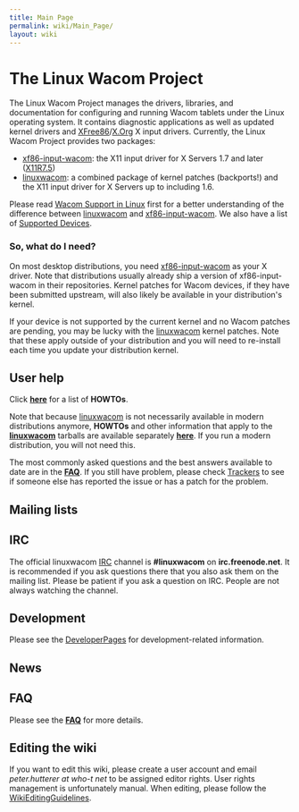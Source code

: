 ```yaml
---
title: Main Page
permalink: wiki/Main_Page/
layout: wiki
---
```


The Linux Wacom Project
=======================

The Linux Wacom Project manages the drivers, libraries, and
documentation for configuring and running Wacom tablets under the Linux
operating system. It contains diagnostic applications as well as updated
kernel drivers and
[XFree86](http://www.xfree86.org)/[X.Org](http://www.x.org) X input
drivers. Currently, the Linux Wacom Project provides two packages:

-   [xf86-input-wacom](xf86-input-wacom "wikilink"): the X11 input
    driver for X Servers 1.7 and later
    ([X11R7.5](http://who-t.blogspot.com/2009/10/x11r75-released-but-what-is-it.html))
-   [linuxwacom](linuxwacom "wikilink"): a combined package of kernel
    patches (backports!) and the X11 input driver for X Servers up to
    including 1.6.

Please read [Wacom Support in
Linux](http://who-t.blogspot.com/2010/09/wacom-support-in-linux.html)
first for a better understanding of the difference between
[linuxwacom](linuxwacom "wikilink") and
[xf86-input-wacom](xf86-input-wacom "wikilink"). We also have a list of
[Supported Devices](/wiki/Supported_Devices "wikilink").

### So, what do I need?

On most desktop distributions, you need
[xf86-input-wacom](xf86-input-wacom "wikilink") as your X driver. Note
that distributions usually already ship a version of xf86-input-wacom in
their repositories. Kernel patches for Wacom devices, if they have been
submitted upstream, will also likely be available in your distribution's
kernel.

If your device is not supported by the current kernel and no Wacom
patches are pending, you may be lucky with the
[linuxwacom](linuxwacom "wikilink") kernel patches. Note that these
apply outside of your distribution and you will need to re-install each
time you update your distribution kernel.

User help
---------

Click **[here](/wiki/Category%3AHOWTO "wikilink")** for a list of **HOWTOs**.

Note that because [linuxwacom](linuxwacom "wikilink") is not necessarily
available in modern distributions anymore, **HOWTOs** and other
information that apply to the **[linuxwacom](linuxwacom "wikilink")**
tarballs are available separately
**[here](/wiki/Category%3ALinuxwacom "wikilink")**. If you run a modern
distribution, you will not need this.

The most commonly asked questions and the best answers available to date
are in the **[FAQ](/wiki/FAQ "wikilink")**. If you still have problem, please
check [Trackers](http://sourceforge.net/tracker/?group_id=69596) to see
if someone else has reported the issue or has a patch for the problem.

Mailing lists
-------------

IRC
---

The official linuxwacom [IRC](/wiki/IRC "wikilink") channel is
**\#linuxwacom** on **irc.freenode.net**. It is recommended if you ask
questions there that you also ask them on the mailing list. Please be
patient if you ask a question on IRC. People are not always watching the
channel.

Development
-----------

Please see the [DeveloperPages](/wiki/Category%3ADeveloperPages "wikilink")
for development-related information.

News
----

FAQ
---

Please see the **[FAQ](/wiki/FAQ "wikilink")** for more details.

Editing the wiki
----------------

If you want to edit this wiki, please create a user account and email
*peter.hutterer at who-t net* to be assigned editor rights. User rights
management is unfortunately manual. When editing, please follow the
[WikiEditingGuidelines](/wiki/WikiEditingGuidelines "wikilink").
